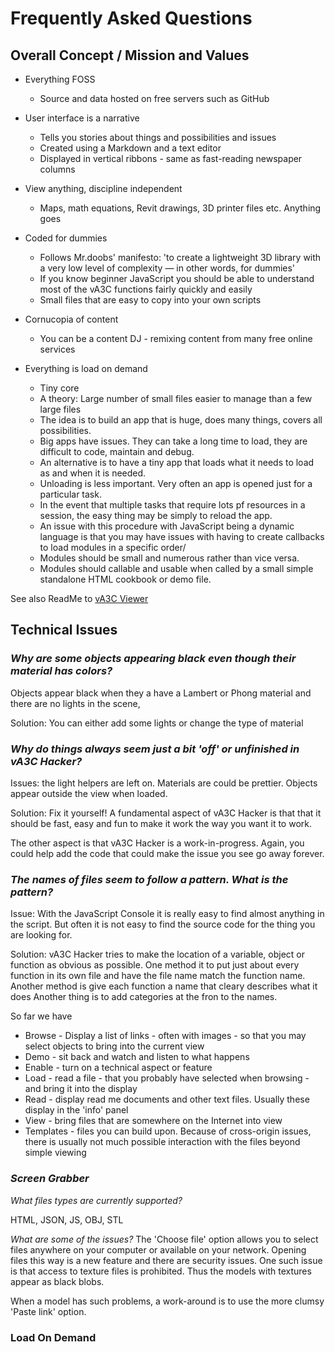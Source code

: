 Frequently Asked Questions
===

## Overall Concept / Mission and Values

* Everything FOSS
	* Source and data hosted on free servers such as GitHub

* User interface is a narrative
	* Tells you stories about things and possibilities and issues
	* Created using a Markdown and a text editor
	* Displayed in vertical ribbons - same as fast-reading newspaper columns

* View anything, discipline independent
	* Maps, math equations, Revit drawings, 3D printer files etc. Anything goes

* Coded for dummies
	* Follows Mr.doobs' manifesto: 'to create a lightweight 3D library with a very low level of complexity — in other words, for dummies'
	* If you know beginner JavaScript you should be able to understand most of the vA3C functions fairly quickly and easily
	* Small files that are easy to copy into your own scripts

* Cornucopia of content
	* You can be a content DJ - remixing content from many free online services

* Everything is load on demand
	* Tiny core
	* A theory: Large number of small files easier to manage than a few large files
	* The idea is to build an app that is huge, does many things, covers all possibilities.
	* Big apps have issues. They can take a long time to load, they are difficult to code, maintain and debug.
	* An alternative is to have a tiny app that loads what it needs to load as and when it is needed.
	* Unloading is less important. Very often an app is opened just for a particular task.
	* In the event that multiple tasks that require lots pf resources in a session, the easy thing may be simply to reload the app. 
	* An issue with this procedure with JavaScript being a dynamic language is that you may have issues with having to create callbacks to load modules in a specific order/
	* Modules should be small and numerous rather than vice versa.
	* Modules should callable and usable when called by a small simple standalone HTML cookbook or demo file.


See also ReadMe to [vA3C Viewer]( https://github.com/va3c/viewer/tree/gh-pages/va3c-viewer-html5 "The old-school viewer ;-)" )

## Technical Issues

### _Why are some objects appearing black even though their material has colors?_

Objects appear black when they a have a Lambert or Phong material and there are no lights in the scene,

Solution: You can either add some lights or change the type of material
  
### _Why do things always seem just a bit 'off' or unfinished in vA3C Hacker?_

Issues: the light helpers are left on. Materials are could be prettier. Objects appear outside the view when loaded.

Solution: Fix it yourself! A fundamental aspect of vA3C Hacker is that that it should be fast, easy and fun to make it work the way you want it to work.

The other aspect is that vA3C Hacker is a work-in-progress. Again, you could help add the code that could make the issue you see go away forever.

### _The names of files seem to follow a pattern. What is the pattern?_

Issue: With the JavaScript Console it is really easy to find almost anything in the script. 
But often it is not easy to find the source code for the thing you are looking for.

Solution: vA3C Hacker tries to make the location of a variable, object or function as obvious as possible. 
One method it to put just about every function in its own file and have the file name match the function name.
Another method is give each function a name that cleary describes what it does
Another thing is to add categories at the fron to the names.

So far we have

* Browse - Display a list of links - often with images - so that you may select objects to bring into the current view
* Demo - sit back and watch and listen to what happens
* Enable - turn on a technical aspect or feature
* Load - read a file - that you probably have selected when browsing - and bring it into the display
* Read - display read me documents and other text files. Usually these display in the 'info' panel
* View - bring files that are somewhere on the Internet into view
* Templates - files you can build upon.
Because of cross-origin issues, there is usually not much possible interaction with the files beyond simple viewing

### _Screen Grabber_

_What files types are currently supported?_

HTML, JSON, JS, OBJ, STL

_What are some of the issues?_
The 'Choose file' option allows you to select files anywhere on your computer or available on your network.
Opening files this way is a new feature and there are security issues.
One such issue is that access to texture files is prohibited. Thus the models with textures appear as black blobs.

When a model has such problems, a work-around is to use the more clumsy 'Paste link' option.

### Load On Demand

